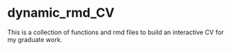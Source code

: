 # dynamic_rmd_CV
This is a collection of functions and rmd files to build an interactive CV for my graduate work.
